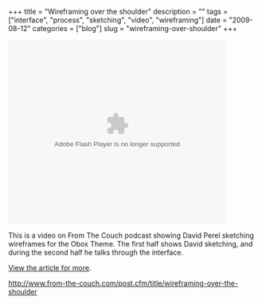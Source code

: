 +++
title = "Wireframing over the shoulder"
description = ""
tags = ["interface", "process", "sketching", "video", "wireframing"]
date = "2009-08-12"
categories = ["blog"]
slug = "wireframing-over-shoulder"
+++



  <div class="video">
<object classid="clsid:D27CDB6E-AE6D-11cf-96B8-444553540000" width="437" height="370" id="viddler"><param name="movie" value="http://www.viddler.com/player/3ff47344/" /><param name="allowScriptAccess" value="always" /><param name="allowFullScreen" value="true" /><embed src="http://www.viddler.com/player/3ff47344/" width="437" height="370" type="application/x-shockwave-flash" allowScriptAccess="always" allowFullScreen="true" name="viddler" ></embed></object></div>
<p>This is a video on From The Couch podcast showing David Perel sketching wireframes for the Obox Theme. The first half shows David sketching, and during the second half he talks through the interface.</p>
<p><a href="http://www.from-the-couch.com/post.cfm/title/wireframing-over-the-shoulder">View the article for more</a>.</p>
    
  <a href="http://www.from-the-couch.com/post.cfm/title/wireframing-over-the-shoulder">http://www.from-the-couch.com/post.cfm/title/wireframing-over-the-shoulder</a>
